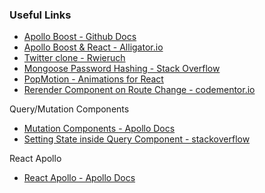 ### Useful Links

* [Apollo Boost - Github Docs](https://github.com/apollographql/apollo-client/tree/master/packages/apollo-boost)
* [Apollo Boost & React - Alligator.io](https://alligator.io/react/graphql-apollo-boost)
* [Twitter clone - Rwieruch](https://github.com/rwieruch/twitter-graphql-clone)
* [Mongoose Password Hashing - Stack Overflow](https://stackoverflow.com/questions/14588032/mongoose-password-hashing#14595363)
* [PopMotion - Animations for React](https://popmotion.io/pose/)
* [Rerender Component on Route Change - codementor.io](https://www.codementor.io/valentino/react-re-render-a-component-on-route-or-props-change-gzeei5pc1)

Query/Mutation Components

* [Mutation Components - Apollo Docs](https://www.apollographql.com/docs/react/essentials/mutations.html)
* [Setting State inside Query Component - stackoverflow](https://stackoverflow.com/questions/50437054/setting-state-in-the-query-component-of-react-apollo)

React Apollo

* [React Apollo - Apollo Docs](https://www.apollographql.com/docs/react/api/react-apollo.html)
